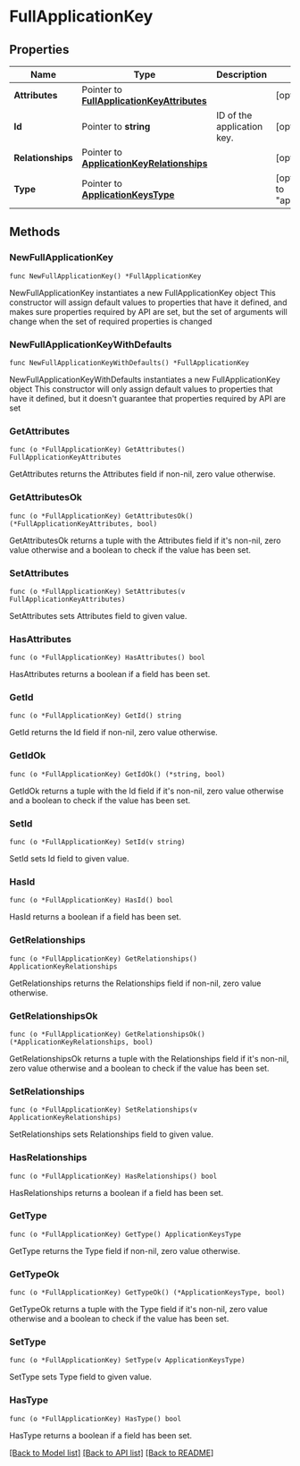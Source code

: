 # FullApplicationKey

## Properties

Name | Type | Description | Notes
------------ | ------------- | ------------- | -------------
**Attributes** | Pointer to [**FullApplicationKeyAttributes**](FullApplicationKeyAttributes.md) |  | [optional] 
**Id** | Pointer to **string** | ID of the application key. | [optional] 
**Relationships** | Pointer to [**ApplicationKeyRelationships**](ApplicationKeyRelationships.md) |  | [optional] 
**Type** | Pointer to [**ApplicationKeysType**](ApplicationKeysType.md) |  | [optional] [default to "application_keys"]

## Methods

### NewFullApplicationKey

`func NewFullApplicationKey() *FullApplicationKey`

NewFullApplicationKey instantiates a new FullApplicationKey object
This constructor will assign default values to properties that have it defined,
and makes sure properties required by API are set, but the set of arguments
will change when the set of required properties is changed

### NewFullApplicationKeyWithDefaults

`func NewFullApplicationKeyWithDefaults() *FullApplicationKey`

NewFullApplicationKeyWithDefaults instantiates a new FullApplicationKey object
This constructor will only assign default values to properties that have it defined,
but it doesn't guarantee that properties required by API are set

### GetAttributes

`func (o *FullApplicationKey) GetAttributes() FullApplicationKeyAttributes`

GetAttributes returns the Attributes field if non-nil, zero value otherwise.

### GetAttributesOk

`func (o *FullApplicationKey) GetAttributesOk() (*FullApplicationKeyAttributes, bool)`

GetAttributesOk returns a tuple with the Attributes field if it's non-nil, zero value otherwise
and a boolean to check if the value has been set.

### SetAttributes

`func (o *FullApplicationKey) SetAttributes(v FullApplicationKeyAttributes)`

SetAttributes sets Attributes field to given value.

### HasAttributes

`func (o *FullApplicationKey) HasAttributes() bool`

HasAttributes returns a boolean if a field has been set.

### GetId

`func (o *FullApplicationKey) GetId() string`

GetId returns the Id field if non-nil, zero value otherwise.

### GetIdOk

`func (o *FullApplicationKey) GetIdOk() (*string, bool)`

GetIdOk returns a tuple with the Id field if it's non-nil, zero value otherwise
and a boolean to check if the value has been set.

### SetId

`func (o *FullApplicationKey) SetId(v string)`

SetId sets Id field to given value.

### HasId

`func (o *FullApplicationKey) HasId() bool`

HasId returns a boolean if a field has been set.

### GetRelationships

`func (o *FullApplicationKey) GetRelationships() ApplicationKeyRelationships`

GetRelationships returns the Relationships field if non-nil, zero value otherwise.

### GetRelationshipsOk

`func (o *FullApplicationKey) GetRelationshipsOk() (*ApplicationKeyRelationships, bool)`

GetRelationshipsOk returns a tuple with the Relationships field if it's non-nil, zero value otherwise
and a boolean to check if the value has been set.

### SetRelationships

`func (o *FullApplicationKey) SetRelationships(v ApplicationKeyRelationships)`

SetRelationships sets Relationships field to given value.

### HasRelationships

`func (o *FullApplicationKey) HasRelationships() bool`

HasRelationships returns a boolean if a field has been set.

### GetType

`func (o *FullApplicationKey) GetType() ApplicationKeysType`

GetType returns the Type field if non-nil, zero value otherwise.

### GetTypeOk

`func (o *FullApplicationKey) GetTypeOk() (*ApplicationKeysType, bool)`

GetTypeOk returns a tuple with the Type field if it's non-nil, zero value otherwise
and a boolean to check if the value has been set.

### SetType

`func (o *FullApplicationKey) SetType(v ApplicationKeysType)`

SetType sets Type field to given value.

### HasType

`func (o *FullApplicationKey) HasType() bool`

HasType returns a boolean if a field has been set.


[[Back to Model list]](../README.md#documentation-for-models) [[Back to API list]](../README.md#documentation-for-api-endpoints) [[Back to README]](../README.md)


